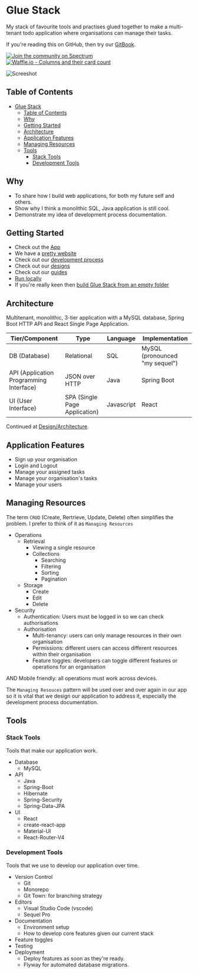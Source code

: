 # Glue Stack

My stack of favourite tools and practises glued together to make a multi-tenant todo application where organisations can manage their tasks.

If you're reading this on GitHub, then try our [GitBook](https://cadbox1.gitbook.io/glue-stack/).

[![Join the community on Spectrum](https://withspectrum.github.io/badge/badge.svg)](https://spectrum.chat/glue-stack)
[![Waffle.io - Columns and their card count](https://badge.waffle.io/cadbox1/glue-stack.svg?columns=all)](https://waffle.io/cadbox1/glue-stack)

![Screeshot](./Screenshot.png)

## Table of Contents

- [Glue Stack](#glue-stack)
  - [Table of Contents](#table-of-contents)
  - [Why](#why)
  - [Getting Started](#getting-started)
  - [Architecture](#architecture)
  - [Application Features](#application-features)
  - [Managing Resources](#managing-resources)
  - [Tools](#tools)
    - [Stack Tools](#stack-tools)
    - [Development Tools](#development-tools)

## Why

* To share how I build web applications, for both my future self and others.
* Show why I think a monolithic SQL, Java application is still cool.
* Demonstrate my idea of development process documentation.

## Getting Started

* Check out the [App](https://d1if23x0agu0jj.cloudfront.net/)
* We have a [pretty website](https://cadbox1.github.io/glue-stack/)
* Check out our [development process](./Guides/DevelopmentProcess-Tasks.md)
* Check out our [designs](./Design/README.md)
* Check out our [guides](./Guides/README.md)
* [Run locally](./Guides/RunningLocally.md)
* If you're really keen then [build Glue Stack from an empty folder](./Guides/BuildingGlueStackFromAnEmptyFolder.md)


## Architecture

Multitenant, monolithic, 3-tier application with a MySQL database, Spring Boot HTTP API and React Single Page Application.

| Tier/Component                            | Type                            | Language   | Implementation                   |
| ----------------------------------------- | ------------------------------- | ---------- | -------------------------------- |
| DB \(Database\)                           | Relational                      | SQL        | MySQL \(pronounced "my sequel"\) |
| API \(Application Programming Interface\) | JSON over HTTP                  | Java       | Spring Boot                      |
| UI \(User Interface\)                     | SPA \(Single Page Application\) | Javascript | React                            |

Continued at [Design/Architecture](./Architecture.md).

## Application Features

* Sign up your organisation
* Login and Logout
* Manage your assigned tasks
* Manage your organisation's tasks
* Manage your users

## Managing Resources

The term `CRUD` (Create, Rertrieve, Update, Delete) often simplifies the problem. I prefer to think of it as `Managing Resources`

* Operations
  * Retrieval
    * Viewing a single resource
    * Collections
      * Searching
      * Filtering
      * Sorting
      * Pagination
  * Storage
    * Create
    * Edit
    * Delete
* Security
  * Authentication: Users must be logged in so we can check authorisations
  * Authorisation
    * Multi-tenancy: users can only manage resources in their own organisation
    * Permissions: different users can access different resources within their organisation
    * Feature toggles: developers can toggle different features or operations for an organisation

AND Mobile friendly: all operations must work across devices.

The `Managing Resouces` pattern will be used over and over again in our app so it is vital that we design our application to address it, especially the development process documentation.

## Tools

### Stack Tools

Tools that make our application work.

* Database
  * MySQL
* API
  * Java
  * Spring-Boot
  * Hibernate
  * Spring-Security
  * Spring-Data-JPA
* UI
  * React
  * create-react-app
  * Material-UI
  * React-Router-V4

### Development Tools

Tools that we use to develop our application over time.

* Version Control
  * Git
  * Monorepo
  * Git Town: for branching strategy
* Editors
  * Visual Studio Code \(vscode\)
  * Sequel Pro
* Documentation
  * Environment setup
  * How to develop core features given our current stack
* Feature toggles
* Testing
* Deployment
  * Deploy features as soon as they're ready.
  * Flyway for automated database migrations.